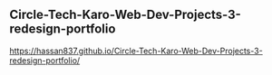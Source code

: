 ## Circle-Tech-Karo-Web-Dev-Projects-3-redesign-portfolio

https://hassan837.github.io/Circle-Tech-Karo-Web-Dev-Projects-3-redesign-portfolio/
